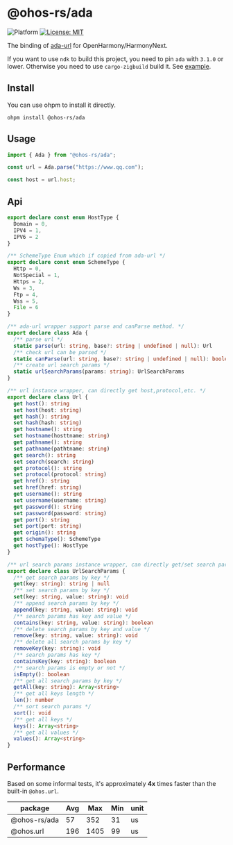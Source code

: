 # @ohos-rs/ada

![Platform](https://img.shields.io/badge/platform-arm64/arm/x86\_64-blue) [![License: MIT](https://img.shields.io/badge/License-MIT-yellow.svg)](https://opensource.org/licenses/MIT)

The binding of [ada-url](https://github.com/ada-url/ada) for OpenHarmony/HarmonyNext.

If you want to use `ndk` to build this project, you need to pin `ada` with `3.1.0` or lower. Otherwise you need to use `cargo-zigbuild` build it. See [example](https://github.com/ohos-rs/zig-setup).

## Install

You can use ohpm to install it directly.

```shell
ohpm install @ohos-rs/ada
```

## Usage

```ts
import { Ada } from "@ohos-rs/ada";

const url = Ada.parse("https://www.qq.com");

const host = url.host;
```

## Api

```ts
export declare const enum HostType {
  Domain = 0,
  IPV4 = 1,
  IPV6 = 2
}

/** SchemeType Enum which if copied from ada-url */
export declare const enum SchemeType {
  Http = 0,
  NotSpecial = 1,
  Https = 2,
  Ws = 3,
  Ftp = 4,
  Wss = 5,
  File = 6
}

/** ada-url wrapper support parse and canParse method. */
export declare class Ada {
  /** parse url */
  static parse(url: string, base?: string | undefined | null): Url
  /** check url can be parsed */
  static canParse(url: string, base?: string | undefined | null): boolean
  /** create url search params */
  static urlSearchParams(params: string): UrlSearchParams
}

/** url instance wrapper, can directly get host,protocol,etc. */
export declare class Url {
  get host(): string
  set host(host: string)
  get hash(): string
  set hash(hash: string)
  get hostname(): string
  set hostname(hosttname: string)
  get pathname(): string
  set pathname(pathtname: string)
  get search(): string
  set search(search: string)
  get protocol(): string
  set protocol(protocol: string)
  get href(): string
  set href(href: string)
  get username(): string
  set username(username: string)
  get password(): string
  set password(password: string)
  get port(): string
  set port(port: string)
  get origin(): string
  get schemaType(): SchemeType
  get hostType(): HostType
}

/** url search params instance wrapper, can directly get/set search params. */
export declare class UrlSearchParams {
  /** get search params by key */
  get(key: string): string | null
  /** set search params by key */
  set(key: string, value: string): void
  /** append search params by key */
  append(key: string, value: string): void
  /** search params has key and value */
  contains(key: string, value: string): boolean
  /** delete search params by key and value */
  remove(key: string, value: string): void
  /** delete all search params by key */
  removeKey(key: string): void
  /** search params has key */
  containsKey(key: string): boolean
  /** search params is empty or not */
  isEmpty(): boolean
  /** get all search params by key */
  getAll(key: string): Array<string>
  /** get all keys length */
  len(): number
  /** sort search params */
  sort(): void
  /** get all keys */
  keys(): Array<string>
  /** get all values */
  values(): Array<string>
}
```

## Performance

Based on some informal tests, it's approximately **4x** times faster than the built-in `@ohos.url`.

| package      | Avg | Max  | Min | unit |
|--------------|-----|------|-----|------|
| @ohos-rs/ada | 57  | 352  | 31  | us   |
| @ohos.url    | 196 | 1405 | 99  | us   |
